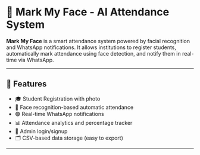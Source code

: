 # 📸 Mark My Face - AI Attendance System

**Mark My Face** is a smart attendance system powered by facial recognition and WhatsApp notifications. It allows institutions to register students, automatically mark attendance using face detection, and notify them in real-time via WhatsApp.

---

## 🚀 Features

- 🎓 Student Registration with photo
- 🤖 Face recognition-based automatic attendance
- 🟢 Real-time WhatsApp notifications
- 📊 Attendance analytics and percentage tracker
- 🔐 Admin login/signup
- 🗂️ CSV-based data storage (easy to export)

---


